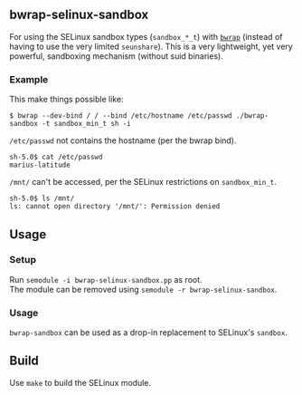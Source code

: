 ## bwrap-selinux-sandbox

For using the SELinux sandbox types (`sandbox_*_t`) with [`bwrap`](https://github.com/containers/bubblewrap) (instead of having to use the very limited `seunshare`). This is a very lightweight, yet very powerful, sandboxing mechanism (without suid binaries).

### Example

This make things possible like:  

`$ bwrap --dev-bind / / --bind /etc/hostname /etc/passwd ./bwrap-sandbox -t sandbox_min_t sh -i`  

`/etc/passwd` not contains the hostname (per the bwrap bind).  

`sh-5.0$ cat /etc/passwd  `  
`marius-latitude`

`/mnt/` can't be accessed, per the SELinux restrictions on `sandbox_min_t`.

`sh-5.0$ ls /mnt/`  
`ls: cannot open directory '/mnt/': Permission denied`  

## Usage

### Setup

Run `semodule -i bwrap-selinux-sandbox.pp` as root.  
The module can be removed using `semodule -r bwrap-selinux-sandbox`.

### Usage
`bwrap-sandbox` can be used as a drop-in replacement to SELinux's `sandbox`.


## Build
Use `make` to build the SELinux module.

